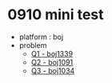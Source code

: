 # 0910 mini test
- platform : boj
- problem
  - [Q1 - boj1339](https://www.acmicpc.net/problem/1339)
  - [Q2 - boj1091](https://www.acmicpc.net/problem/1091)
  - [Q3 - boj1034](https://www.acmicpc.net/problem/1034)